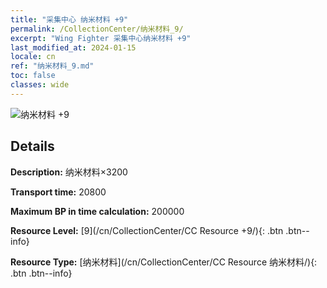 ```yaml
---
title: "采集中心 纳米材料 +9"
permalink: /CollectionCenter/纳米材料_9/
excerpt: "Wing Fighter 采集中心纳米材料 +9"
last_modified_at: 2024-01-15
locale: cn
ref: "纳米材料_9.md"
toc: false
classes: wide
---
```



![纳米材料 +9](/images/cc/CC_纳米材料_6.png)

## Details

  **Description:** 纳米材料×3200

  **Transport time:** 20800

  **Maximum BP in time calculation:** 200000

  **Resource Level:** [9](/cn/CollectionCenter/CC Resource +9/){: .btn .btn--info}

  **Resource Type:** [纳米材料](/cn/CollectionCenter/CC Resource 纳米材料/){: .btn .btn--info}

